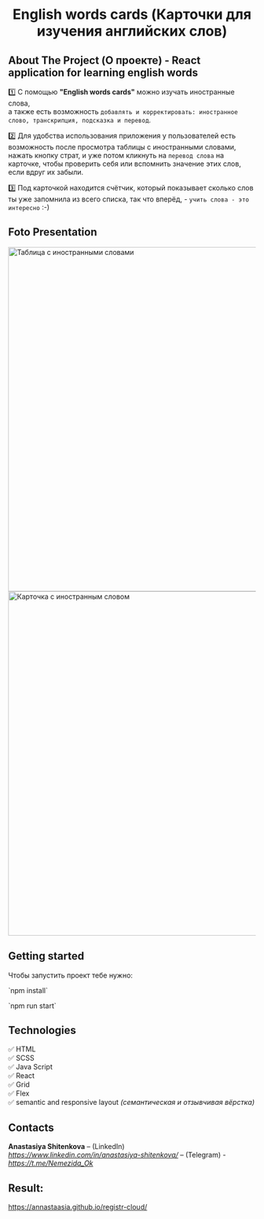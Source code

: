 <h1 align="center">English words cards (Карточки для изучения английских слов)</h1>
<h2>About The Project (О проекте) - React application for learning english words</h2>


1️⃣  С помощью **"English words cards"** можно изучать иностранные слова,   
а также есть возможность `добавлять и корректировать: иностранное слово, транскрипция, подсказка и перевод`.

2️⃣ Для удобства использования приложения у пользователей есть возможность после просмотра таблицы с иностранными словами, нажать кнопку страт, и уже потом кликнуть на `перевод слова` на карточке, чтобы проверить себя или вспомнить значение этих слов, если вдруг их забыли.

3️⃣ Под карточкой находится счётчик, который показывает сколько слов ты уже запомнила из всего списка, так что вперёд, - `учить слова - это интересно` :-)

<h2>Foto Presentation</h2>

<img width="700" alt="Таблица с иностранными словами" src="https://user-images.githubusercontent.com/108290014/226208144-5612477f-aac0-40af-a24f-1404e55824b5.png">
<img width="700" alt="Карточка с иностранным словом" src="https://user-images.githubusercontent.com/108290014/224570415-f5ffc9a2-726a-4f38-b1dd-6363e0e4e637.png">

## Getting started

Чтобы запустить проект тебе нужно:
<p> `npm install`
<p> `npm run start`

<h2>Technologies</h2>

:white_check_mark: HTML    
:white_check_mark: SCSS      
:white_check_mark: Java Script   
:white_check_mark: React       
:white_check_mark: Grid    
:white_check_mark: Flex    
:white_check_mark: semantic and responsive layout *(семантическая и отзывчивая вёрстка)*      

<h2>Contacts</h2>

**Anastasiya Shitenkova** – (LinkedIn) *https://www.linkedin.com/in/anastasiya-shitenkova/* – (Telegram) - *https://t.me/Nemezida_Ok*

## Result:
https://annastaasia.github.io/registr-cloud/
